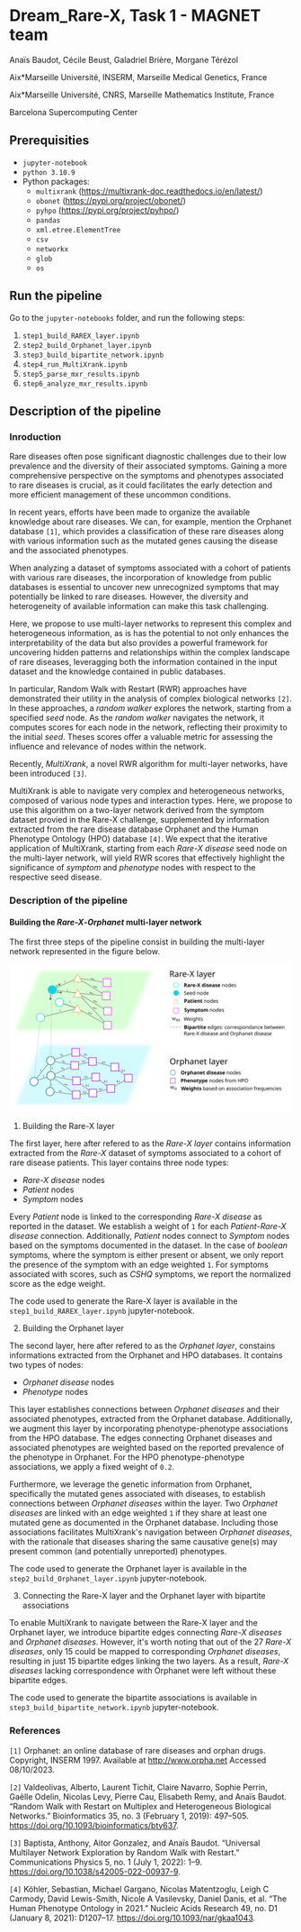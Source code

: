 # Dream_Rare-X, Task 1 - MAGNET team

Anaïs Baudot, Cécile Beust, Galadriel Brière, Morgane Térézol

Aix*Marseille Université, INSERM, Marseille Medical Genetics, France

Aix*Marseille Université, CNRS, Marseille Mathematics Institute, France

Barcelona Supercomputing Center

## Prerequisities
- `jupyter-notebook`
- `python 3.10.9`
- Python packages:
    - `multixrank` (https://multixrank-doc.readthedocs.io/en/latest/)
    - `obonet` (https://pypi.org/project/obonet/)
    - `pyhpo` (https://pypi.org/project/pyhpo/)
    - `pandas`
    - `xml.etree.ElementTree`
    - `csv`
    - `networkx`
    - `glob`
    - `os`
    
## Run the pipeline
Go to the `jupyter-notebooks` folder, and run the following steps:

1) `step1_build_RAREX_layer.ipynb`
2) `step2_build_Orphanet_layer.ipynb`
3) `step3_build_bipartite_network.ipynb`
4) `step4_run_MultiXrank.ipynb`
5) `step5_parse_mxr_results.ipynb`
6) `step6_analyze_mxr_results.ipynb`

## Description of the pipeline

### Inroduction

Rare diseases often pose significant diagnostic challenges due to their low prevalence and the diversity of their associated symptoms. Gaining a more comprehensive perspective on the symptoms and phenotypes associated to rare diseases is crucial, as it could facilitates the early detection and more efficient management of these uncommon conditions.

In recent years, efforts have been made to organize the available knowledge about rare diseases. We can, for example, mention the Orphanet database `[1]`, which provides a classification of these rare diseases along with various information such as the mutated genes causing the disease and the associated phenotypes.

When analyzing a dataset of symptoms associated with a cohort of patients with various rare diseases, the incorporation of knowledge from public databases is essential to uncover new unrecognized symptoms that may potentially be linked to rare diseases. However, the diversity and heterogeneity of available information can make this task challenging.

Here, we propose to use multi-layer networks to represent this complex and heterogeneous information, as is has the potential to not only enhances the interpretability of the data but also provides a powerful framework for uncovering hidden patterns and relationships within the complex landscape of rare diseases, leveragging both the information contained in the input dataset and the knowledge contained in public databases.

In particular, Random Walk with Restart (RWR) approaches have demonstrated their utility in the analysis of complex biological networks  `[2]`. In these approaches, a *random walker* explores the network, starting from a specified *seed* node. As the *random walker* navigates the network, it computes scores for each node in the network, reflecting their proximity to the initial *seed*. Theses scores offer a valuable metric for assessing the influence and relevance of nodes within the network.

Recently, *MultiXrank*, a novel RWR algorithm for multi-layer networks, have been introduced `[3]`. 

MultiXrank is able to navigate very complex and heterogeneous networks, composed of various node types and interaction types. Here, we propose to use this algorithm on a two-layer network derived from the symptom dataset provied in the Rare-X challenge, supplemented by information extracted from the rare disease database Orphanet and the Human Phenotype Ontology (HPO) database `[4]`. We expect that the iterative application of MultiXrank, starting from each *Rare-X disease* seed node on the multi-layer network, will yield RWR scores that effectively highlight the significance of *symptom* and *phenotype* nodes with respect to the respective seed disease.

### Description of the pipeline

#### **Building the *Rare-X*-*Orphanet* multi-layer network**

The first three steps of the pipeline consist in building the multi-layer network represented in the figure below.

![The Rare-X-Orphanet multi-layer network](rarex_orphanet_multilayer_network.png)

1) Building the Rare-X layer

The first layer, here after refered to as the *Rare-X layer* contains information extracted from the *Rare-X* dataset of symptoms associated to a cohort of rare disease patients. This layer contains three node types: 
- *Rare-X disease* nodes
- *Patient* nodes
- *Symptom* nodes

Every *Patient* node is linked to the corresponding *Rare-X disease* as reported in the dataset. We establish a weight of `1` for each *Patient*-*Rare-X disease* connection. Additionally, *Patient* nodes connect to *Symptom* nodes based on the symptoms documented in the dataset. In the case of *boolean* symptoms, where the symptom is either present or absent, we only report the presence of the symptom with an edge weighted `1`. For symptoms associated with scores, such as *CSHQ* symptoms, we report the normalized score as the edge weight.

The code used to generate the Rare-X layer is available in the `step1_build_RAREX_layer.ipynb` jupyter-notebook.

2) Building the Orphanet layer

The second layer, here after refered to as the *Orphanet layer*, constains informations extracted from the Orphanet and HPO databases. It contains two types of nodes:

- *Orphanet disease* nodes
- *Phenotype* nodes

This layer establishes connections between *Orphanet diseases* and their associated phenotypes, extracted from the Orphanet database. Additionally, we augment this layer by incorporating phenotype-phenotype associations from the HPO database. The edges connecting Orphanet diseases and associated phenotypes are weighted based on the reported prevalence of the phenotype in Orphanet. For the HPO phenotype-phenotype associations, we apply a fixed weight of `0.2`.

Furthermore, we leverage the genetic information from Orphanet, specifically the mutated genes associated with diseases, to establish connections between *Orphanet diseases* within the layer. Two *Orphanet diseases* are linked with an edge weighted `1` if they share at least one mutated gene as documented in the Orphanet database. Including those associations facilitates MultiXrank's navigation between *Orphanet diseases*, with the rationale that diseases sharing the same causative gene(s) may present common (and potentially unreported) phenotypes.

The code used to generate the Orphanet layer is available in the `step2_build_Orphanet_layer.ipynb` jupyter-notebook.

3) Connecting the Rare-X layer and the Orphanet layer with bipartite associations

To enable MultiXrank to navigate between the Rare-X layer and the Orphanet layer, we introduce bipartite edges connecting *Rare-X diseases* and *Orphanet diseases*. However, it's worth noting that out of the 27 *Rare-X diseases*, only 15 could be mapped to corresponding *Orphanet diseases*, resulting in just 15 bipartite edges linking the two layers. As a result, *Rare-X diseases* lacking correspondence with Orphanet were left without these bipartite edges.

The code used to generate the bipartite associations is available in `step3_build_bipartite_network.ipynb` jupyter-notebook.

### References

`[1]` Orphanet: an online database of rare diseases and orphan drugs. Copyright, INSERM 1997. Available at http://www.orpha.net Accessed 08/10/2023.


`[2]` Valdeolivas, Alberto, Laurent Tichit, Claire Navarro, Sophie Perrin, Gaëlle Odelin, Nicolas Levy, Pierre Cau, Elisabeth Remy, and Anaïs Baudot. “Random Walk with Restart on Multiplex and Heterogeneous Biological Networks.” Bioinformatics 35, no. 3 (February 1, 2019): 497–505. https://doi.org/10.1093/bioinformatics/bty637.

`[3]` Baptista, Anthony, Aitor Gonzalez, and Anaïs Baudot. “Universal Multilayer Network Exploration by Random Walk with Restart.” Communications Physics 5, no. 1 (July 1, 2022): 1–9. https://doi.org/10.1038/s42005-022-00937-9.

`[4]` Köhler, Sebastian, Michael Gargano, Nicolas Matentzoglu, Leigh C Carmody, David Lewis-Smith, Nicole A Vasilevsky, Daniel Danis, et al. “The Human Phenotype Ontology in 2021.” Nucleic Acids Research 49, no. D1 (January 8, 2021): D1207–17. https://doi.org/10.1093/nar/gkaa1043.
